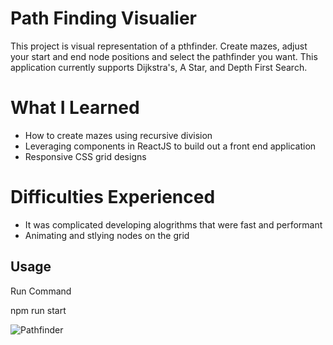 # Path Finding Visualier

This project is visual representation of a pthfinder. Create mazes, adjust your start and end node positions and select the pathfinder you want. This application currently supports Dijkstra's, A Star, and Depth First Search.

# What I Learned

* How to create mazes using recursive division
* Leveraging components in ReactJS to build out a front end application
* Responsive CSS grid designs

# Difficulties Experienced

* It was complicated developing alogrithms that were fast and performant
* Animating and stlying nodes on the grid

Usage
------------

Run Command

  npm run start
  
  
![Pathfinder](https://user-images.githubusercontent.com/57776596/216868908-a22dbbef-6a19-4f51-87e6-2aec888392b2.png)

